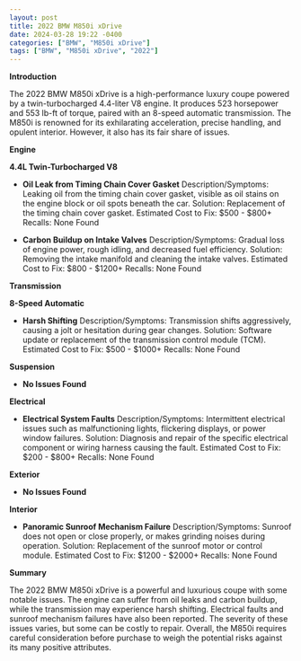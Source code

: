 ```yaml
---
layout: post
title: 2022 BMW M850i xDrive
date: 2024-03-28 19:22 -0400
categories: ["BMW", "M850i xDrive"]
tags: ["BMW", "M850i xDrive", "2022"]
---
```

**Introduction**

The 2022 BMW M850i xDrive is a high-performance luxury coupe powered by a twin-turbocharged 4.4-liter V8 engine. It produces 523 horsepower and 553 lb-ft of torque, paired with an 8-speed automatic transmission. The M850i is renowned for its exhilarating acceleration, precise handling, and opulent interior. However, it also has its fair share of issues.

**Engine**

**4.4L Twin-Turbocharged V8**

- **Oil Leak from Timing Chain Cover Gasket**
Description/Symptoms: Leaking oil from the timing chain cover gasket, visible as oil stains on the engine block or oil spots beneath the car.
Solution: Replacement of the timing chain cover gasket.
Estimated Cost to Fix: $500 - $800+
Recalls: None Found

- **Carbon Buildup on Intake Valves**
Description/Symptoms: Gradual loss of engine power, rough idling, and decreased fuel efficiency.
Solution: Removing the intake manifold and cleaning the intake valves.
Estimated Cost to Fix: $800 - $1200+
Recalls: None Found

**Transmission**

**8-Speed Automatic**

- **Harsh Shifting**
Description/Symptoms: Transmission shifts aggressively, causing a jolt or hesitation during gear changes.
Solution: Software update or replacement of the transmission control module (TCM). 
Estimated Cost to Fix: $500 - $1000+
Recalls: None Found

**Suspension**

- **No Issues Found**

**Electrical**

- **Electrical System Faults**
Description/Symptoms: Intermittent electrical issues such as malfunctioning lights, flickering displays, or power window failures.
Solution: Diagnosis and repair of the specific electrical component or wiring harness causing the fault.
Estimated Cost to Fix: $200 - $800+
Recalls: None Found

**Exterior**

- **No Issues Found**

**Interior**

- **Panoramic Sunroof Mechanism Failure**
Description/Symptoms: Sunroof does not open or close properly, or makes grinding noises during operation.
Solution: Replacement of the sunroof motor or control module.
Estimated Cost to Fix: $1200 - $2000+
Recalls: None Found

**Summary**

The 2022 BMW M850i xDrive is a powerful and luxurious coupe with some notable issues. The engine can suffer from oil leaks and carbon buildup, while the transmission may experience harsh shifting. Electrical faults and sunroof mechanism failures have also been reported. The severity of these issues varies, but some can be costly to repair. Overall, the M850i requires careful consideration before purchase to weigh the potential risks against its many positive attributes.
